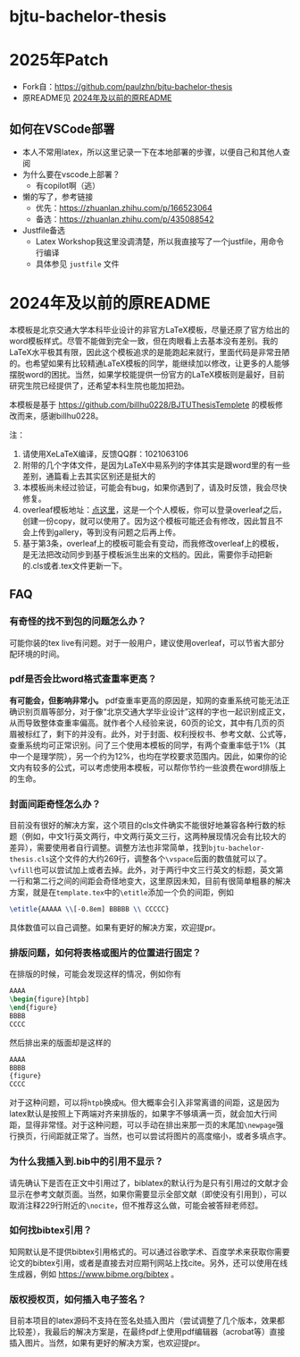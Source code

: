 # bjtu-bachelor-thesis

# 2025年Patch

* Fork自：https://github.com/paulzhn/bjtu-bachelor-thesis
* 原README见 [2024年及以前的原README](#2024年及以前的原README)

## 如何在VSCode部署

* 本人不常用latex，所以这里记录一下在本地部署的步骤，以便自己和其他人查阅
* 为什么要在vscode上部署？
  * 有copilot啊（逃）
* 懒的写了，参考链接
  * 优先：https://zhuanlan.zhihu.com/p/166523064
  * 备选：https://zhuanlan.zhihu.com/p/435088542
* Justfile备选
  * Latex Workshop我这里没调清楚，所以我直接写了一个justfile，用命令行编译
  * 具体参见 `justfile` 文件

# 2024年及以前的原README

本模板是北京交通大学本科毕业设计的非官方LaTeX模板，尽量还原了官方给出的word模板样式。尽管不能做到完全一致，但在肉眼看上去基本没有差别。我的LaTeX水平极其有限，因此这个模板追求的是能跑起来就行，里面代码是非常丑陋的。也希望如果有比较精通LaTeX模板的同学，能继续加以修改，让更多的人能够摆脱word的困扰。当然，如果学校能提供一份官方的LaTeX模板则是最好，目前研究生院已经提供了，还希望本科生院也能加把劲。

本模板是基于 https://github.com/billhu0228/BJTUThesisTemplete 的模板修改而来，感谢billhu0228。

注：
1. 请使用XeLaTeX编译，反馈QQ群：1021063106
2. 附带的几个字体文件，是因为LaTeX中易系列的字体其实是跟word里的有一些差别，通篇看上去其实区别还是挺大的
3. 本模板尚未经过验证，可能会有bug，如果你遇到了，请及时反馈，我会尽快修复。
4. overleaf模板地址：[点这里](https://www.overleaf.com/read/cjkrjfvczbvc)，这是一个个人模板，你可以登录overleaf之后，创建一份copy，就可以使用了。因为这个模板可能还会有修改，因此暂且不会上传到gallery，等到没有问题之后再上传。
5. 基于第3条，overleaf上的模板可能会有变动，而我修改overleaf上的模板，是无法把改动同步到基于模板派生出来的文档的。因此，需要你手动把新的.cls或者.tex文件更新一下。

## FAQ

### 有奇怪的找不到包的问题怎么办？

可能你装的tex live有问题。对于一般用户，建议使用overleaf，可以节省大部分配环境的时间。

### pdf是否会比word格式查重率更高？

**有可能会，但影响非常小。** pdf查重率更高的原因是，知网的查重系统可能无法正确识别页眉等部分，对于像“北京交通大学毕业设计”这样的字也一起识别成正文，从而导致整体查重率偏高。就作者个人经验来说，60页的论文，其中有几页的页眉被标红了，剩下的并没有。此外，对于封面、权利授权书、参考文献、公式等，查重系统均可正常识别。问了三个使用本模板的同学，有两个查重率低于1%（其中一个是理学院），另一个约为12%，也均在学校要求范围内。因此，如果你的论文内有较多的公式，可以考虑使用本模板，可以帮你节约一些浪费在word排版上的生命。

### 封面间距奇怪怎么办？

目前没有很好的解决方案，这个项目的cls文件确实不能很好地兼容各种行数的标题（例如，中文1行英文两行，中文两行英文三行，这两种展现情况会有比较大的差异），需要使用者自行调整。调整方法也非常简单，找到`bjtu-bachelor-thesis.cls`这个文件的大约269行，调整各个`\vspace`后面的数值就可以了。`\vfill`也可以尝试加上或者去掉。此外，对于两行中文三行英文的标题，英文第一行和第二行之间的间距会奇怪地变大，这里原因未知，目前有很简单粗暴的解决方案，就是在`template.tex`中的`\etitle`添加一个负的间距，例如

```tex
\etitle{AAAAA \\[-0.8em] BBBBB \\ CCCCC}
```

具体数值可以自己调整。如果有更好的解决方案，欢迎提pr。

### 排版问题，如何将表格或图片的位置进行固定？

在排版的时候，可能会发现这样的情况，例如你有

```tex
AAAA
\begin{figure}[htpb]
\end{figure}
BBBB
CCCC
````

然后排出来的版面却是这样的

```tex
AAAA
BBBB
{figure}
CCCC
````

对于这种问题，可以将`htpb`换成`H`。但大概率会引入非常离谱的间距，这是因为latex默认是按照上下两端对齐来排版的，如果字不够填满一页，就会加大行间距，显得非常怪。对于这种问题，可以手动在排出来那一页的末尾加`\newpage`强行换页，行间距就正常了。当然，也可以尝试将图片的高度缩小，或者多填点字。

### 为什么我插入到.bib中的引用不显示？

请先确认下是否在正文中引用过了，biblatex的默认行为是只有引用过的文献才会显示在参考文献页面。当然，如果你需要显示全部文献（即使没有引用到），可以取消注释229行附近的`\nocite`，但不推荐这么做，可能会被答辩老师怼。

### 如何找bibtex引用？

知网默认是不提供bibtex引用格式的。可以通过谷歌学术、百度学术来获取你需要论文的bibtex引用，或者是直接去对应期刊网站上找cite。另外，还可以使用在线生成器，例如 https://www.bibme.org/bibtex 。

### 版权授权页，如何插入电子签名？

目前本项目的latex源码不支持在签名处插入图片（尝试调整了几个版本，效果都比较差），我最后的解决方案是，在最终pdf上使用pdf编辑器（acrobat等）直接插入图片。当然，如果有更好的解决方案，也欢迎提pr。

